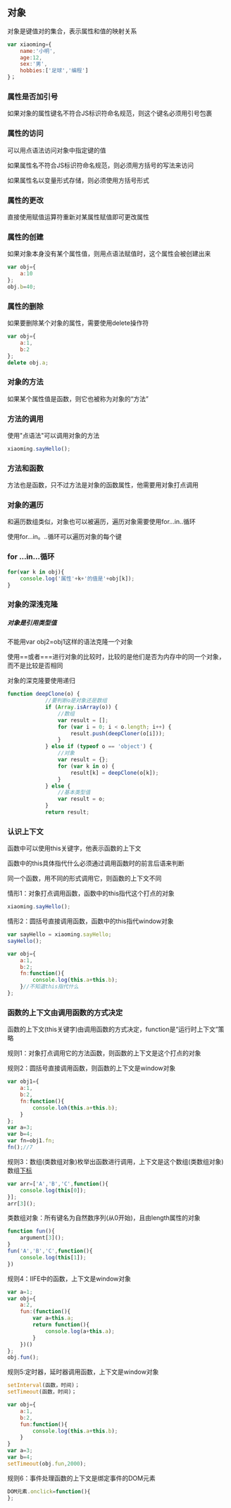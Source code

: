 ## 对象

对象是键值对的集合，表示属性和值的映射关系

```js
var xiaoming={
    name:'小明',
    age:12,
    sex:'男',
    hobbies:['足球','编程']
}；
```

### 属性是否加引号

如果对象的属性键名不符合JS标识符命名规范，则这个键名必须用引号包裹

### 属性的访问

可以用点语法访问对象中指定键的值 

如果属性名不符合JS标识符命名规范，则必须用方括号的写法来访问

如果属性名以变量形式存储，则必须使用方括号形式 

### 属性的更改

直接使用赋值运算符重新对某属性赋值即可更改属性

### 属性的创建

如果对象本身没有某个属性值，则用点语法赋值时，这个属性会被创建出来

```js
var obj={
    a:10
};
obj.b=40;
```

### 属性的删除

如果要删除某个对象的属性，需要使用delete操作符

```js
var obj={
    a:1,
    b:2
};
delete obj.a;
```

### 对象的方法

如果某个属性值是函数，则它也被称为对象的“方法”

### 方法的调用

使用"点语法"可以调用对象的方法

```js
xiaoming.sayHello();
```

### 方法和函数

方法也是函数，只不过方法是对象的函数属性，他需要用对象打点调用

### 对象的遍历

和遍历数组类似，对象也可以被遍历，遍历对象需要使用for...in..循环

使用for...in。..循环可以遍历对象的每个键

### for ...in...循环

```js
for(var k in obj){
    console.log('属性'+k+'的值是'+obj[k]);
}
```

### 对象的深浅克隆

##### 对象是引用类型值

不能用var obj2=obj1这样的语法克隆一个对象

使用==或者===进行对象的比较时，比较的是他们是否为内存中的同一个对象，而不是比较是否相同

对象的深克隆要使用递归

```js
function deepClone(o) {
            //要判断o是对象还是数组
            if (Array.isArray(o)) {
                //数组
                var result = [];
                for (var i = 0; i < o.length; i++) {
                    result.push(deepCloner(o[i]));
                }
            } else if (typeof o == 'object') {
                //对象
                var result = {};
                for (var k in o) {
                    result[k] = deepClone(o[k]);
                }
            } else {
                //基本类型值
                var result = o;
            }
            return result;
```

### 认识上下文

函数中可以使用this关键字，他表示函数的上下文

函数中的this具体指代什么必须通过调用函数时的前言后语来判断

同一个函数，用不同的形式调用它，则函数的上下文不同

情形1：对象打点调用函数，函数中的this指代这个打点的对象

```js
xiaoming.sayHello();
```

情形2：圆括号直接调用函数，函数中的this指代window对象

```js
var sayHello = xiaoming.sayHello;
sayHello();
```

```js
var obj={
    a:1,
    b:2;
    fn:function(){
        console.log(this.a+this.b);
    }//不知道this指代什么
};
```

### 函数的上下文由调用函数的方式决定

函数的上下文(this关键字)由调用函数的方式决定，function是“运行时上下文”策略

规则1：对象打点调用它的方法函数，则函数的上下文是这个打点的对象 

规则2：圆括号直接调用函数，则函数的上下文是window对象

```js
var obj1={
    a:1,
    b:2,
    fn:function(){
        console.loh(this.a+this.b);
    }
};
var a=3;
var b=4;
var fn=obj1.fn;
fn();//7
```

规则3：数组(类数组对象)枚举出函数进行调用，上下文是这个数组(类数组对象)       数组[下标]()

```js
var arr=['A','B','C',function(){
    console.log(this[0]);
}];
arr[3]();
```

类数组对象：所有键名为自然数序列(从0开始)，且由length属性的对象

```js
function fun(){
    argument[3]();
}
fun('A','B','C',function(){
    console.log(this[1]);
})
```

规则4：IIFE中的函数，上下文是window对象

```js
var a=1;
var obj={
    a:2,
    fun:(function(){
        var a=this.a;
        return function(){
            console.log(a+this.a);
        }
    })()
};
obj.fun();
```

规则5:定时器，延时器调用函数，上下文是window对象

```js
setInterval(函数，时间)；
setTimeout(函数，时间)；
```

```js
var obj={
    a:1,
    b:2,
    fun:function(){
        console.log(this.a+this.b);
    }
}
var a=3;
var b=4;
setTimeout(obj.fun,2000);
```

 规则6：事件处理函数的上下文是绑定事件的DOM元素

```js
DOM元素.onclick=function(){  
};
```

